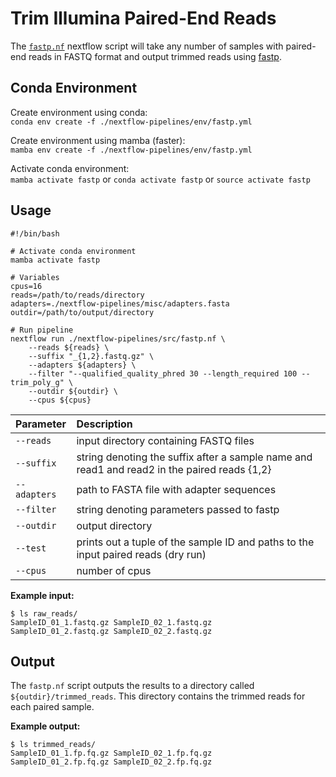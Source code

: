 # Trim Illumina Paired-End Reads

The [`fastp.nf`](https://github.com/Tom-Jenkins/nextflow-pipelines/blob/main/src/fastp.nf) nextflow script will take any number of samples with paired-end reads in FASTQ format and output trimmed reads using [fastp](https://github.com/OpenGene/fastp). 

## Conda Environment

Create environment using conda:   
`conda env create -f ./nextflow-pipelines/env/fastp.yml`  

Create environment using mamba (faster):  
`mamba env create -f ./nextflow-pipelines/env/fastp.yml`

Activate conda environment:  
`mamba activate fastp` or `conda activate fastp` or `source activate fastp`

## Usage
```
#!/bin/bash

# Activate conda environment
mamba activate fastp

# Variables
cpus=16
reads=/path/to/reads/directory
adapters=./nextflow-pipelines/misc/adapters.fasta
outdir=/path/to/output/directory

# Run pipeline
nextflow run ./nextflow-pipelines/src/fastp.nf \
    --reads ${reads} \
    --suffix "_{1,2}.fastq.gz" \
    --adapters ${adapters} \
    --filter "--qualified_quality_phred 30 --length_required 100 --trim_poly_g" \
    --outdir ${outdir} \
    --cpus ${cpus}
```

| Parameter | Description
| :- | :-
| `--reads` | input directory containing FASTQ files
| `--suffix` | string denoting the suffix after a sample name and read1 and read2 in the paired reads {1,2}
| `--adapters` | path to FASTA file with adapter sequences
| `--filter` | string denoting parameters passed to fastp
| `--outdir` | output directory
| `--test` | prints out a tuple of the sample ID and paths to the input paired reads (dry run)
| `--cpus` | number of cpus

**Example input:**  
```
$ ls raw_reads/
SampleID_01_1.fastq.gz SampleID_02_1.fastq.gz
SampleID_01_2.fastq.gz SampleID_02_2.fastq.gz
```

## Output

The `fastp.nf` script outputs the results to a directory called `${outdir}/trimmed_reads`. This directory contains the trimmed reads for each paired sample.

**Example output:**  
```
$ ls trimmed_reads/
SampleID_01_1.fp.fq.gz SampleID_02_1.fp.fq.gz
SampleID_01_2.fp.fq.gz SampleID_02_2.fp.fq.gz
```
